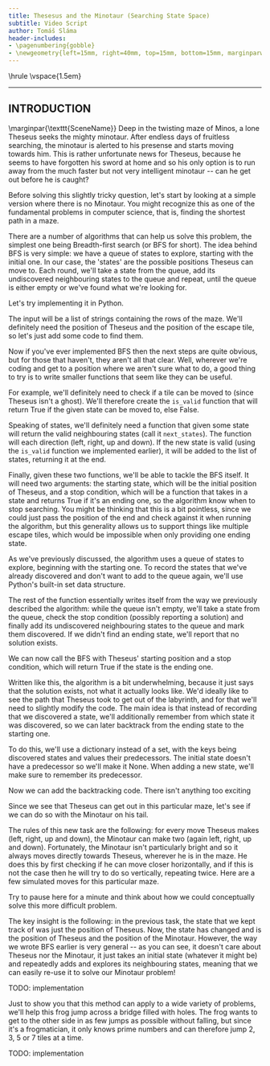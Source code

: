 ```yaml
---
title: Thesesus and the Minotaur (Searching State Space)
subtitle: Video Script
author: Tomáš Sláma
header-includes:
- \pagenumbering{gobble}
- \newgeometry{left=15mm, right=40mm, top=15mm, bottom=15mm, marginparwidth=30mm}
---
```


\hrule
\vspace{1.5em}

---
INTRODUCTION
---

\marginpar{\texttt{SceneName}}
Deep in the twisting maze of Minos, a lone Theseus seeks the mighty minotaur. <!-- just image of the labyrinth -->
After endless days of fruitless searching, the minotaur is alerted to his presense and starts moving towards him. <!-- animate twice camera out and then camera pan to the right; minotaur has question mark above him -->
This is rather unfortunate news for Theseus, because he seems to have forgotten his sword at home and so his only option is to run away from the much faster but not very intelligent minotaur -- can he get out before he is caught? <!-- animation of an exclamation point above theseus -->

Before solving this slightly tricky question, let's start by looking at a simple version where there is no Minotaur.
You might recognize this as one of the fundamental problems in computer science, that is, finding the shortest path in a maze.

There are a number of algorithms that can help us solve this problem, the simplest one being Breadth-first search (or BFS for short). <!--  --> The idea behind BFS is very simple: we have a queue of states to explore, starting with the initial one.
In our case, the 'states' are the possible positions Theseus can move to.
Each round, we'll take a state from the queue, add its undiscovered neighbouring states to the queue and repeat, until the queue is either empty or we've found what we're looking for. <!-- animation of the algorithm on the maze, with the actual queue on the side; animating what is explored -->

Let's try implementing it in Python.

The input will be a list of strings containing the rows of the maze.
We'll definitely need the position of Theseus and the position of the escape tile, so let's just add some code to find them.

Now if you've ever implemented BFS then the next steps are quite obvious, but for those that haven't, they aren't all that clear.
Well, wherever we're coding and get to a position where we aren't sure what to do, a good thing to try is to write smaller functions that seem like they can be useful.

For example, we'll definitely need to check if a tile can be moved to (since Theseus isn't a ghost).
We'll therefore create the `is_valid` function that will return True if the given state can be moved to, else False.

Speaking of states, we'll definitely need a function that given some state will return the valid neighbouring states (call it `next_states`).
The function will each direction (left, right, up and down).
If the new state is valid (using the `is_valid` function we implemented earlier), it will be added to the list of states, returning it at the end.

Finally, given these two functions, we'll be able to tackle the BFS itself.
It will need two arguments: the starting state, which will be the initial position of Theseus, and a stop condition, which will be a function that takes in a state and returns True if it's an ending one, so the algorithm know when to stop searching.
You might be thinking that this is a bit pointless, since we could just pass the position of the end and check against it when running the algorithm, but this generality allows us to support things like multiple escape tiles, which would be impossible when only providing one ending state.

As we've previously discussed, the algorithm uses a queue of states to explore, beginning with the starting one.
To record the states that we've already discovered and don't want to add to the queue again, we'll use Python's built-in set data structure.

The rest of the function essentially writes itself from the way we previously described the algorithm: while the queue isn't empty, we'll take a state from the queue, check the stop condition (possibly reporting a solution) and finally add its undiscovered neighbouring states to the queue and mark them discovered.
If we didn't find an ending state, we'll report that no solution exists.

We can now call the BFS with Theseus' starting position and a stop condition, which will return True if the state is the ending one.

Written like this, the algorithm is a bit underwhelming, because it just says that the solution exists, not what it actually looks like.
We'd ideally like to see the path that Theseus took to get out of the labyrinth, and for that we'll need to slightly modify the code.
The main idea is that instead of recording that we discovered a state, we'll additionally remember from which state it was discovered, so we can later backtrack from the ending state to the starting one.

To do this, we'll use a dictionary instead of a set, with the keys being discovered states and values their predecessors.
The initial state doesn't have a predecessor so we'll make it None.
When adding a new state, we'll make sure to remember its predecessor.

Now we can add the backtracking code.
There isn't anything too exciting

Since we see that Theseus can get out in this particular maze, let's see if we can do so with the Minotaur on his tail.

The rules of this new task are the following: for every move Theseus makes (left, right, up and down), the Minotaur can make two (again left, right, up and down). <!-- animate theseus and the minotaur moving -->
Fortunately, the Minotaur isn't particularly bright and so it always moves directly towards Theseus, wherever he is in the maze.
He does this by first checking if he can move closer horizontally, and if this is not the case then he will try to do so vertically, repeating twice.
Here are a few simulated moves for this particular maze.

Try to pause here for a minute and think about how we could conceptually solve this more difficult problem.

The key insight is the following: in the previous task, the state that we kept track of was just the position of Theseus.
Now, the state has changed and is the position of Theseus and the position of the Minotaur.
However, the way we wrote BFS earlier is very general -- as you can see, it doesn't care about Theseus nor the Minotaur, it just takes an initial state (whatever it might be) and repeatedly adds and explores its neighbouring states, meaning that we can easily re-use it to solve our Minotaur problem!

TODO: implementation

Just to show you that this method can apply to a wide variety of problems, we'll help this frog jump across a bridge filled with holes.
The frog wants to get to the other side in as few jumps as possible without falling, but since it's a frogmatician, it only knows prime numbers and can therefore jump 2, 3, 5 or 7 tiles at a time.

TODO: implementation
